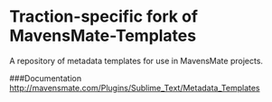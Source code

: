 Traction-specific fork of MavensMate-Templates
==============================================

A repository of metadata templates for use in MavensMate projects.

###Documentation
http://mavensmate.com/Plugins/Sublime_Text/Metadata_Templates
